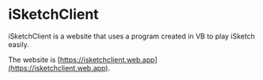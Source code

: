 # iSketchClient
iSketchClient is a website that uses a program created in VB to play iSketch easily.

The website is [https://isketchclient.web.app](https://isketchclient.web.app).